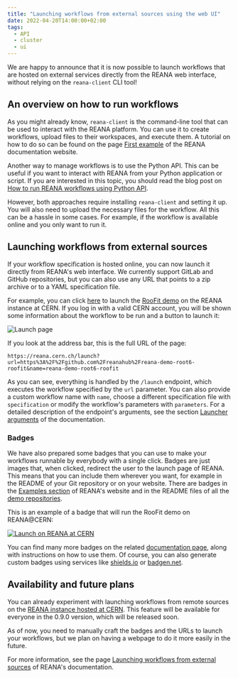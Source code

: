 ```yaml
---
title: "Launching workflows from external sources using the web UI"
date: 2022-04-20T14:00:00+02:00
tags:
  - API
  - cluster
  - ui
---
```


We are happy to announce that it is now possible to launch workflows that are
hosted on external services directly from the REANA web interface, without
relying on the `reana-client` CLI tool!

<!--more-->

## An overview on how to run workflows

As you might already know, `reana-client` is the command-line tool that can be
used to interact with the REANA platform. You can use it to create workflows,
upload files to their workspaces, and execute them. A tutorial on how to do so
can be found on the page
[First example](https://docs.reana.io/getting-started/first-example/) of the
REANA documentation website.

Another way to manage workflows is to use the Python API. This can be useful if
you want to interact with REANA from your Python application or script. If you
are interested in this topic, you should read the blog post on
[How to run REANA workflows using Python API](/posts/2021/reana-client-python-api/).

However, both approaches require installing `reana-client` and setting it up.
You will also need to upload the necessary files for the workflow. All this can
be a hassle in some cases. For example, if the workflow is available online and
you only want to run it.

## Launching workflows from external sources

If your workflow specification is hosted online, you can now launch it directly
from REANA's web interface. We currently support GitLab and GitHub repositories,
but you can also use any URL that points to a zip archive or to a YAML
specification file.

For example, you can click
[here](https://reana.cern.ch/launch?url=https%3A%2F%2Fgithub.com%2Freanahub%2Freana-demo-root6-roofit&name=reana-demo-root6-roofit)
to launch the [RooFit demo](https://github.com/reanahub/reana-demo-root6-roofit)
on the REANA instance at CERN. If you log in with a valid CERN account, you will
be shown some information about the workflow to be run and a button to launch
it:

![Launch page](/images/launch-page.png)

If you look at the address bar, this is the full URL of the page:

```
https://reana.cern.ch/launch?url=https%3A%2F%2Fgithub.com%2Freanahub%2Freana-demo-root6-roofit&name=reana-demo-root6-roofit
```

As you can see, everything is handled by the `/launch` endpoint, which executes
the workflow specified by the `url` parameter. You can also provide a custom
workflow name with `name`, choose a different specification file with
`specification` or modify the workflow's parameters with `parameters`. For a
detailed description of the endpoint's arguments, see the section
[Launcher arguments](https://docs.reana.io/running-workflows/launching-workflows/#launcher-arguments)
of the documentation.

### Badges

We have also prepared some badges that you can use to make your workflows
runnable by everybody with a single click. Badges are just images that, when
clicked, redirect the user to the launch page of REANA. This means that you can
include them wherever you want, for example in the README of your Git repository
or on your website. There are badges in the
[Examples section](https://reana.io/#examples) of REANA's website and in the
README files of all the
[demo repositories](https://github.com/search?q=org%3Areanahub+reana-demo-&type=Repositories).

This is an example of a badge that will run the RooFit demo on REANA@CERN:

[![Launch on REANA at CERN](https://www.reana.io/static/img/badges/launch-on-reana-at-cern.svg)](https://reana.cern.ch/launch?url=https%3A%2F%2Fgithub.com%2Freanahub%2Freana-demo-root6-roofit&name=reana-demo-root6-roofit)

You can find many more badges on the related
[documentation page](https://docs.reana.io/running-workflows/launching-workflows/#launcher-badges),
along with instructions on how to use them. Of course, you can also generate
custom badges using services like [shields.io](https://shields.io) or
[badgen.net](https://badgen.net).

## Availability and future plans

You can already experiment with launching workflows from remote sources on the
[REANA instance hosted at CERN](https://reana.cern.ch/launch). This feature will
be available for everyone in the 0.9.0 version, which will be released soon.

As of now, you need to manually craft the badges and the URLs to launch your
workflows, but we plan on having a webpage to do it more easily in the future.

For more information, see the page
[Launching workflows from external sources](https://docs.reana.io/running-workflows/launching-workflows/)
of REANA's documentation.

